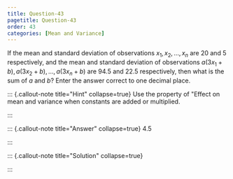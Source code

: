 ```yaml
---
title: Question-43 
pagetitle: Question-43
order: 43
categories: [Mean and Variance]
---
```

If the mean and standard deviation of observations $x_1, x_2, \ldots, x_n$ are 20 and 5 respectively, and the mean and standard deviation of observations $a(3x_1+b), a(3x_2+b), \ldots, a(3x_n+b)$ are 94.5 and 22.5 respectively, then what is the sum of $a$ and $b?$ Enter the answer correct to one decimal place.

 

::: {.callout-note title="Hint" collapse=true}
Use the property of "Effect on mean and variance when constants are added or multiplied.



:::

::: {.callout-note title="Answer" collapse=true}
4.5

:::

::: {.callout-note title="Solution" collapse=true}

:::